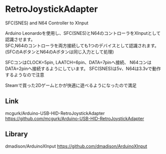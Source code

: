 # RetroJoystickAdapter
SFC(SNES) and N64 Controller to XInput

Arduino Leonardoを使用し、SFC(SNES)とN64のコントローラをXInputとして認識させます。  
SFC,N64のコントローラを両方接続しても1つのデバイスとして認識されます。(SFCのAボタンとN64のAボタンは同じ入力として処理)
  
SFCコンはCLOCK=5pin, LAATCH=6pin、DATA=7pinへ接続、
N64コンはDATA=2pinへ接続するようにしています。
SFC(SNES)は5v、N64は3.3vで動作するようなので注意
  
Steamで買った2Dゲームとかが快適に遊べるようになったので満足
  
Link
-
 mcgurk/Arduino-USB-HID-RetroJoystickAdapter
 https://github.com/mcgurk/Arduino-USB-HID-RetroJoystickAdapter
 
Library
-
 dmadison/ArduinoXInput
 https://github.com/dmadison/ArduinoXInput
